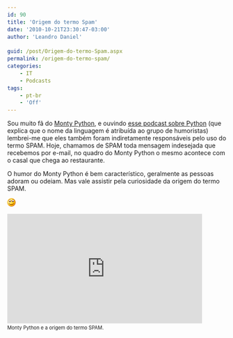 ```yaml
---
id: 90
title: 'Origem do termo Spam'
date: '2010-10-21T23:30:47-03:00'
author: 'Leandro Daniel'

guid: /post/Origem-do-termo-Spam.aspx
permalink: /origem-do-termo-spam/
categories:
    - IT
    - Podcasts
tags:
    - pt-br
    - 'Off'
---
```


Sou muito fã do [Monty Python](http://pt.wikipedia.org/wiki/Monty_Python), e ouvindo [esse podcast sobre Python](http://grokpodcast.com/2010/10/20/episodio-6-%e2%80%93-a-linguagem-python-%e2%80%93-parte-1/) (que explica que o nome da linguagem é atribuída ao grupo de humoristas) lembrei-me que eles também foram indiretamente responsáveis pelo uso do termo SPAM. Hoje, chamamos de SPAM toda mensagem indesejada que recebemos por e-mail, no quadro do Monty Python o mesmo acontece com o casal que chega ao restaurante.

O humor do Monty Python é bem característico, geralmente as pessoas adoram ou odeiam. Mas vale assistir pela curiosidade da origem do termo SPAM.

![Smile](/assets/pics/wlEmoticon-smile.png)

<div class="wlWriterEditableSmartContent" id="scid:5737277B-5D6D-4f48-ABFC-DD9C333F4C5D:7bb6ff0d-b24a-4fe2-ba63-a8927c31bd07" style="padding-bottom: 0px; margin: 0px; padding-left: 0px; padding-right: 0px; display: inline; float: none; padding-top: 0px"><div><object height="252" width="448"><param name="movie" value="http://www.youtube.com/v/3kjdrl6qjwY?hl=en&hd=1"></param><embed height="252" src="http://www.youtube.com/v/3kjdrl6qjwY?hl=en&hd=1" type="application/x-shockwave-flash" width="448"></embed></object></div><div style="width:448px;clear:both;font-size:.8em">Monty Python e a origem do termo SPAM.</div></div>
